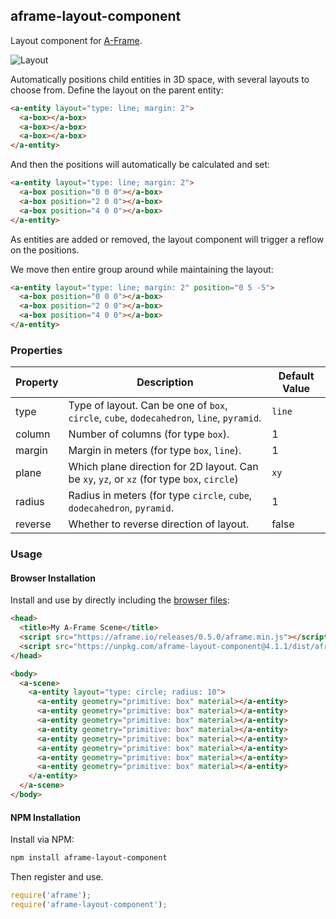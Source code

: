 ## aframe-layout-component

Layout component for [A-Frame](https://aframe.io).

![Layout](https://cloud.githubusercontent.com/assets/674727/21413536/eb325152-c7ac-11e6-8f1b-3a5f4714dfbe.png)

Automatically positions child entities in 3D space, with several layouts to
choose from. Define the layout on the parent entity:

```html
<a-entity layout="type: line; margin: 2">
  <a-box></a-box>
  <a-box></a-box>
  <a-box></a-box>
</a-entity>
```

And then the positions will automatically be calculated and set:

```html
<a-entity layout="type: line; margin: 2">
  <a-box position="0 0 0"></a-box>
  <a-box position="2 0 0"></a-box>
  <a-box position="4 0 0"></a-box>
</a-entity>
```

As entities are added or removed, the layout component will trigger a reflow on
the positions.

We move then entire group around while maintaining the layout:

```html
<a-entity layout="type: line; margin: 2" position="0 5 -5">
  <a-box position="0 0 0"></a-box>
  <a-box position="2 0 0"></a-box>
  <a-box position="4 0 0"></a-box>
</a-entity>
```

### Properties

| Property | Description                                                                                | Default Value |
|----------|--------------------------------------------------------------------------------------------|---------------|
| type     | Type of layout. Can be one of `box`, `circle`, `cube`, `dodecahedron`, `line`, `pyramid`.  | `line`        |
| column   | Number of columns (for type `box`).                                                        | 1             |
| margin   | Margin in meters (for type `box`, `line`).                                                 | 1             |
| plane    | Which plane direction for 2D layout. Can be `xy`, `yz`, or `xz` (for type `box`, `circle`) | `xy`          |
| radius   | Radius in meters (for type `circle`, `cube`, `dodecahedron`, `pyramid`.                    | 1             |
| reverse  | Whether to reverse direction of layout.                                                    | false         |

### Usage

#### Browser Installation

Install and use by directly including the [browser files](dist):

```html
<head>
  <title>My A-Frame Scene</title>
  <script src="https://aframe.io/releases/0.5.0/aframe.min.js"></script>
  <script src="https://unpkg.com/aframe-layout-component@4.1.1/dist/aframe-layout-component.min.js"></script>
</head>

<body>
  <a-scene>
    <a-entity layout="type: circle; radius: 10">
      <a-entity geometry="primitive: box" material></a-entity>
      <a-entity geometry="primitive: box" material></a-entity>
      <a-entity geometry="primitive: box" material></a-entity>
      <a-entity geometry="primitive: box" material></a-entity>
      <a-entity geometry="primitive: box" material></a-entity>
      <a-entity geometry="primitive: box" material></a-entity>
      <a-entity geometry="primitive: box" material></a-entity>
      <a-entity geometry="primitive: box" material></a-entity>
    </a-entity>
  </a-scene>
</body>
```

#### NPM Installation

Install via NPM:

```bash
npm install aframe-layout-component
```

Then register and use.

```js
require('aframe');
require('aframe-layout-component');
```
